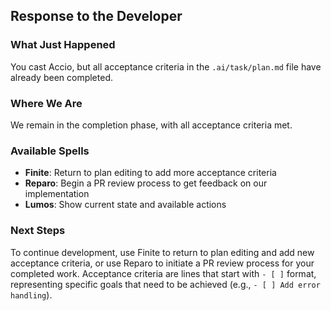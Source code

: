 ## Response to the Developer

### What Just Happened

You cast Accio, but all acceptance criteria in the `.ai/task/plan.md` file have already been completed.

### Where We Are

We remain in the completion phase, with all acceptance criteria met.

### Available Spells

- **Finite**: Return to plan editing to add more acceptance criteria
- **Reparo**: Begin a PR review process to get feedback on our implementation
- **Lumos**: Show current state and available actions

### Next Steps

To continue development, use Finite to return to plan editing and add new acceptance criteria, or use Reparo to initiate a PR review process for your completed work. Acceptance criteria are lines that start with `- [ ]` format, representing specific goals that need to be achieved (e.g., `- [ ] Add error handling`).
